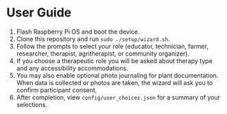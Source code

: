 # User Guide

1. Flash Raspberry Pi OS and boot the device.
2. Clone this repository and run `sudo ./setup/wizard.sh`.
3. Follow the prompts to select your role (educator, technician, farmer, researcher, therapist, agritherapist, or community organizer).
4. If you choose a therapeutic role you will be asked about therapy type and any accessibility accommodations.
5. You may also enable optional photo journaling for plant documentation. When data is collected or photos are taken, the wizard will ask you to confirm participant consent.
6. After completion, view `config/user_choices.json` for a summary of your selections.
